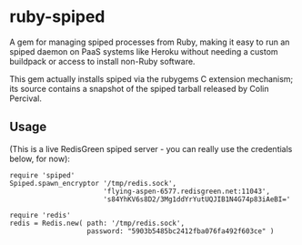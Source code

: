 # ruby-spiped

A gem for managing spiped processes from Ruby, making it easy to run an spiped
daemon on PaaS systems like Heroku without needing a custom buildpack or access
to install non-Ruby software.

This gem actually installs spiped via the rubygems C extension mechanism; its
source contains a snapshot of the spiped tarball released by Colin Percival.


## Usage

(This is a live RedisGreen spiped server - you can really use the credentials
 below, for now):

    require 'spiped'
    Spiped.spawn_encryptor '/tmp/redis.sock',
                           'flying-aspen-6577.redisgreen.net:11043',
                           's84YhKV6s8D2/3Mg1ddYrYutUQJIB1N4G74p83iAeBI='

    require 'redis'
    redis = Redis.new( path: '/tmp/redis.sock',
                       password: "5903b5485bc2412fba076fa492f603ce" )


